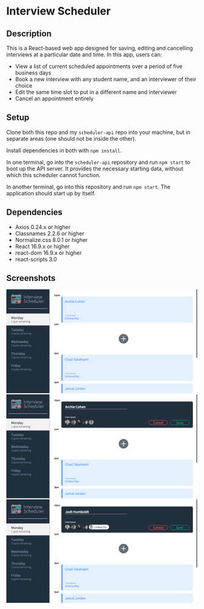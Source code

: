 # Interview Scheduler

## Description

This is a React-based web app designed for saving, editing and cancelling interviews at a particular date and time. In this app, users can:

- View a list of current scheduled appointments over a period of five business days
- Book a new interview with any student name, and an interviewer of their choice
- Edit the same time slot to put in a different name and interviewer
- Cancel an appointment entirely

## Setup

Clone both this repo and my `scheduler-api` repo into your machine, but in separate areas (one should not be inside the other).

Install dependencies in both with `npm install`.

In one terminal, go into the `scheduler-api` repository and run `npm start` to boot up the API server. It provides the necessary starting data, without which this scheduler cannot function.

In another terminal, go into this repository and run `npm start`. The application should start up by itself.

## Dependencies

- Axios 0.24.x or higher
- Classnames 2.2.6 or higher
- Normalize.css 8.0.1 or higher
- React 16.9.x or higher
- react-dom 16.9.x or higher
- react-scripts 3.0

## Screenshots

!["Initial appearance of the app"](https://github.com/stephkri/scheduler/blob/master/screenshots/01init.png)
!["What the user sees when the edit button is clicked"](https://github.com/stephkri/scheduler/blob/master/screenshots/02editinit.png)
!["New values entered into edit form"](https://github.com/stephkri/scheduler/blob/master/screenshots/03editnew.png)